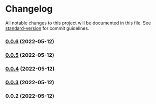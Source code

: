 # Changelog

All notable changes to this project will be documented in this file. See [standard-version](https://github.com/conventional-changelog/standard-version) for commit guidelines.

### [0.0.6](https://github.com/exoort/nuxt-cache-data/compare/v0.0.5...v0.0.6) (2022-05-12)

### [0.0.5](https://github.com/exoort/nuxt-cache-data/compare/v0.0.4...v0.0.5) (2022-05-12)

### [0.0.4](https://github.com/lihbr/nuxt-hue/compare/v0.0.3...v0.0.4) (2022-05-12)

### [0.0.3](https://github.com/lihbr/nuxt-hue/compare/v0.0.2...v0.0.3) (2022-05-12)

### 0.0.2 (2022-05-12)
